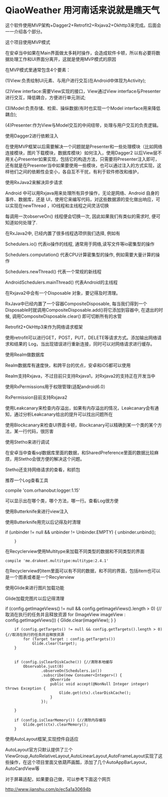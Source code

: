 # QiaoWeather 用河南话来说就是瞧天气
这个软件使用MVP架构+Dagger2+Retrofit2+Rxjava2+Okhttp3来完成。后面会一一介绍各个部分。


这个项目使用MVP模式

在安卓当中如果在Main界面做太多耗时操作，会造成软件卡顿，所以有必要将数据处理工作和UI界面分离开，这就是使用MVP模式的原因

在MVP模式里通常包含4个要素：

(1)View:负责绘制UI元素、与用户进行交互(在Android中体现为Activity);

(2)View interface:需要View实现的接口，View通过View interface与Presenter进行交互，降低耦合，方便进行单元测试;

(3)Model:负责存储、检索、操纵数据(有时也实现一个Model interface用来降低耦合);

(4)Presenter:作为View与Model交互的中间纽带，处理与用户交互的负责逻辑。


使用Dagger2进行依赖注入

在使用MVP框架以后需要解决一个问题就是Presenter和一些处理模块（比如网络连接模块，图片下载模块，数据库模块）如何注入，使用Dagger2 以后View层不用关心Presenter如果实现，包括它的构造方法，只需要将Presenter注入即可，还有就是在Presenter当中如果要使用一些模块，也可以通过注入的方式实现，这样他们之间的依赖性会变小，各自互不干扰，有利于软件修改和维护，


使用RxJava2来解决异步请求

 Android 中可以用Rxjava用来处理所有异步操作，无论是网络、Android 自身的事件、数据库，还是 UI，使用它来编写代码，对这些数据源的变化做出响应，可以实现在newThread ，IO线程和主线程之间灵活切换
 
 每调用一次observeOn() 线程便会切换一次, 因此如果我们有类似的需求时, 便可知道如何处理了.


在RxJava2中, 已经内置了很多线程选项供我们选择, 例如有

Schedulers.io() 代表io操作的线程, 通常用于网络,读写文件等io密集型的操作

Schedulers.computation() 代表CPU计算密集型的操作, 例如需要大量计算的操作

Schedulers.newThread() 代表一个常规的新线程

AndroidSchedulers.mainThread() 代表Android的主线程



在Rxjava2中会有一个Disposable 对象，要记得及时清理。

 RxJava中已经内置了一个容器CompositeDisposable, 每当我们得到一个Disposable时就调用CompositeDisposable.add()将它添加到容器中, 在退出的时候, 调用CompositeDisposable.clear() 即可切断所有的水管



Retrofit2+OkHttp3来作为网络请求框架


使用retrofit可以进行GET，POST，PUT，DELETE等请求方式。添加输出网络请求和结果的 Log，当出现错误进行重新连接，同时可以对网络请求进行缓存。


使用Realm做数据库

Realm数据库有速度快，和跨平台的优点，安卓和iOS都可以使用

Realm支持Rxjava，不过目前只支持Rxjava1，对Rxjava2的支持正在开发当中


使用RxPermissions用于权限管理(适配android6.0）

RxPermission目前支持Rxjava2


使用Leakcanary来检查内存溢出，如果有内存溢出的情况，Leakcanary会有通知，通过分析Leakcanary给出的提升可以找出问题所在


使用Blockcanary来检查UI界面卡顿，Blockcanary可以精确到某一个类的某个方法，某一行代码，很厉害


使用Stetho来进行调试

在安卓当中查看sql数据库里面的数据，和SharedPreference里面的数据比较麻烦，用Stetho会很方便的解决这个问题。

Stetho还支持网络请求的查看，和抓包


推荐一个Log查看工具

  compile 'com.orhanobut:logger:1.15'
  
可以显示出在哪个类，哪个方法，哪一行。查看Log很方便


使用Butterknife来进行view注入

使用Butterknife用完以后记得及时清理

 if (unbinder != null && unbinder != Unbinder.EMPTY)
 {
            unbinder.unbind();

        }


在Recyclerview使用Multitype来加载不同类型的数据和不同类型的界面

    compile 'me.drakeet.multitype:multitype:2.4.1'
    
在Recyclerview的item里面可以有不同的数据，和不同的界面，包括item也可以是一个图表或者是一个Recylerview


使用Glide来进行图片加载功能

Glide加载完图片以后记得清理

  if (config.getImageViews() != null && config.getImageViews().length > 0) {//取消在执行的任务并且释放资源
            for (ImageView imageView : config.getImageViews()) {
                Glide.clear(imageView);
            }
        }

        if (config.getTargets() != null && config.getTargets().length > 0) {//取消在执行的任务并且释放资源
            for (Target target : config.getTargets())
                Glide.clear(target);
        }


        if (config.isClearDiskCache()) {//清除本地缓存
            Observable.just(0)
                    .observeOn(Schedulers.io())
                    .subscribe(new Consumer<Integer>() {
                        @Override
                        public void accept(@NonNull Integer integer) throws Exception {
                            Glide.get(ctx).clearDiskCache();
                        }
                    });

        }

        if (config.isClearMemory()) {//清除内存缓存
            Glide.get(ctx).clearMemory();
        }


使用AutoLayout框架,实现控件自适应

AutoLayout官方只默认提供了三个ViewGroup,AutoRelativeLayout,AutoLinearLayout,AutoFrameLayout实现了这些操作，在这个项目里面又依葫芦画瓢，添加了几个AutoAppBarLayout，AutoCardView等

对于屏幕适配，如果要自己做，可以参考下面这个网页

http://www.jianshu.com/p/ec5a1a30694b
